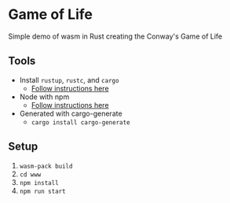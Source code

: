 # Game of Life

Simple demo of wasm in Rust creating the Conway's Game of Life 

## Tools

- Install `rustup`, `rustc`, and `cargo`
  - [Follow instructions here](https://www.rust-lang.org/tools/install)
- Node with npm
  - [Follow instructions here](https://www.npmjs.com/get-npm)
- Generated with cargo-generate
  - `cargo install cargo-generate`
## Setup

1. `wasm-pack build`
2. `cd www`
3. `npm install`
4. `npm run start`